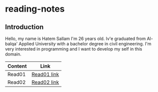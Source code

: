 # reading-notes
## Introduction
Hello, my name is Hatem Sallam I'm 26 years old. Iv'e graduated from Al-balqa' Applied University with a bachelor degree in civil engineering. I'm very interested in programming and I want to develop my self in this domain.
 
 | Content      | Link |
| ----------- | ----------- |
| Read01      | [Read01 link](Read01.md)       |
| Read02   | [Read02 link](Read02.md)       |